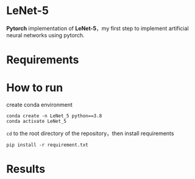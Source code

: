 # LeNet-5

**Pytorch** implementation of **LeNet-5**，my first step to implement artificial neural networks using pytorch.



# Requirements

# How to run

create conda environment

```
conda create -n LeNet_5 python==3.8
conda activate LeNet_5
```

`cd` to the root directory of the repository，then install requirements

```
pip install -r requirement.txt
```

# Results




